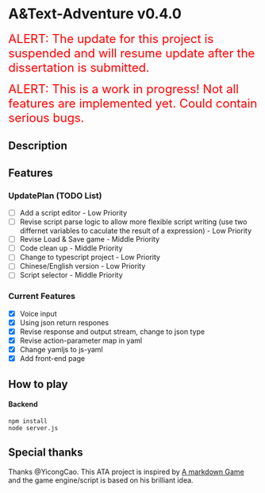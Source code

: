 # A&Text-Adventure v0.4.0

<font color=red size=5>ALERT: The update for this project is suspended and will resume update after the dissertation is submitted.</font>

<font color=red size=5>ALERT: This is a work in progress! Not all features are implemented yet. Could contain serious bugs.</font>

## Description



## Features
### UpdatePlan (TODO List)

- [ ] Add a script editor - Low Priority
- [ ] Revise script parse logic to allow more flexible script writing (use two differnet variables to caculate the result of a expression) - Low Priority
- [ ] Revise Load & Save game - Middle Priority
- [ ] Code clean up - Middle Priority
- [ ] Change to typescript project - Low Priority
- [ ] Chinese/English version - Low Priority
- [ ] Script selector - Middle Priority

### Current Features
- [x] Voice input
- [x] Using json return respones
- [x] Revise response and output stream, change to json type
- [x] Revise action-parameter map in yaml
- [x] Change yamljs to js-yaml
- [x] Add front-end page
<!-- - [ ]  -->


## How to play
#### Backend
```
npm install
node server.js
```


## Special thanks
Thanks @YicongCao. This ATA project is inspired by [A markdown Game](https://github.com/YicongCao/MarkdownGame) and the game engine/script is based on his brilliant idea.
